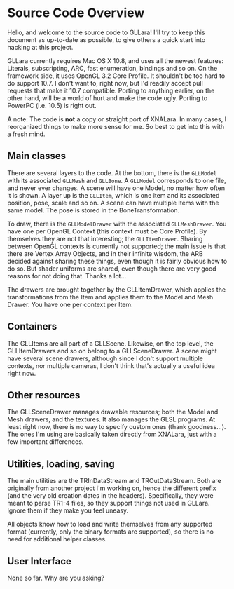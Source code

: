 Source Code Overview
====================

Hello, and welcome to the source code to GLLara! I'll try to keep this document as up-to-date as possible, to give others a quick start into hacking at this project.

GLLara currently requires Mac OS X 10.8, and uses all the newest features: Literals, subscripting, ARC, fast enumeration, bindings and so on. On the framework side, it uses OpenGL 3.2 Core Profile. It shouldn't be too hard to do support 10.7. I don't want to, right now, but I'd readily accept pull requests that make it 10.7 compatible. Porting to anything earlier, on the other hand, will be a world of hurt and make the code ugly. Porting to PowerPC (i.e. 10.5) is right out.

A note: The code is **not** a copy or straight port of XNALara. In many cases, I reorganized things to make more sense for me. So best to get into this with a fresh mind.

Main classes
------------

There are several layers to the code. At the bottom, there is the `GLLModel` with its associated `GLLMesh` and `GLLBone`. A `GLLModel` corresponds to one file, and never ever changes. A scene will have one Model, no matter how often it is shown. A layer up is the `GLLItem`, which is one item and its associated position, pose, scale and so on. A scene can have multiple Items with the same model. The pose is stored in the BoneTransformation.

To draw, there is the `GLLModelDrawer` with the associated `GLLMeshDrawer`. You have one per OpenGL Context (this context must be Core Profile). By themselves they are not that interesting; the `GLLItemDrawer`. Sharing between OpenGL contexts is currently not supported; the main issue is that there are Vertex Array Objects, and in their infinite wisdom, the ARB decided against sharing these things, even though it is fairly obvious how to do so. But shader uniforms are shared, even though there are very good reasons for not doing that. Thanks a lot…

The drawers are brought together by the GLLItemDrawer, which applies the transformations from the Item and applies them to the Model and Mesh Drawer. You have one per context per Item.

Containers
----------

The GLLItems are all part of a GLLScene. Likewise, on the top level, the GLLItemDrawers and so on belong to a GLLSceneDrawer. A scene might have several scene drawers, although since I don't support multiple contexts, nor multiple cameras, I don't think that's actually a useful idea right now.

Other resources
---------------

The GLLSceneDrawer manages drawable resources; both the Model and Mesh drawers, and the textures. It also manages the GLSL programs. At least right now, there is no way to specify custom ones (thank goodness…). The ones I'm using are basically taken directly from XNALara, just with a few important differences.

Utilities, loading, saving
--------------------------

The main utilities are the TRInDataStream and TROutDataStream. Both are originally from another project I'm working on, hence the different prefix (and the very old creation dates in the headers). Specifically, they were meant to parse TR1-4 files, so they support things not used in GLLara. Ignore them if they make you feel uneasy.

All objects know how to load and write themselves from any supported format (currently, only the binary formats are supported), so there is no need for additional helper classes.

User Interface
--------------

None so far. Why are you asking?
